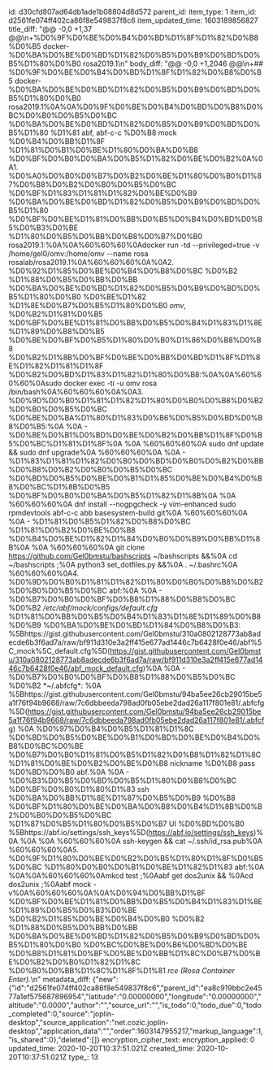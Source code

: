 id: d30cfd807ad64db1ade1b08804d8d572
parent_id: 
item_type: 1
item_id: d2561fe074ff402ca86f8e549837f8c6
item_updated_time: 1603189856827
title_diff: "@@ -0,0 +1,37 @@\n+%D0%9F%D0%BE%D0%B4%D0%BD%D1%8F%D1%82%D0%B8%D0%B5 docker-%D0%BA%D0%BE%D0%BD%D1%82%D0%B5%D0%B9%D0%BD%D0%B5%D1%80%D0%B0 rosa2019.1\n"
body_diff: "@@ -0,0 +1,2046 @@\n+## %D0%9F%D0%BE%D0%B4%D0%BD%D1%8F%D1%82%D0%B8%D0%B5 docker-%D0%BA%D0%BE%D0%BD%D1%82%D0%B5%D0%B9%D0%BD%D0%B5%D1%80%D0%B0 rosa2019.1%0A%0A%D0%9F%D0%BE%D0%B4%D0%BD%D0%B8%D0%BC%D0%B0%D0%B5%D0%BC %D0%BA%D0%BE%D0%BD%D1%82%D0%B5%D0%B9%D0%BD%D0%B5%D1%80 %D1%81 abf, abf-c-c %D0%B8 mock %D0%B4%D0%BB%D1%8F %D1%81%D0%B1%D0%BE%D1%80%D0%BA%D0%B8 %D0%BF%D0%B0%D0%BA%D0%B5%D1%82%D0%BE%D0%B2%0A%0A1.  %D0%A0%D0%B0%D0%B7%D0%B2%D0%BE%D1%80%D0%B0%D1%87%D0%B8%D0%B2%D0%B0%D0%B5%D0%BC %D0%BF%D1%83%D1%81%D1%82%D0%BE%D0%B9 %D0%BA%D0%BE%D0%BD%D1%82%D0%B5%D0%B9%D0%BD%D0%B5%D1%80 %D0%BF%D0%BE%D1%81%D0%BB%D0%B5%D0%B4%D0%BD%D0%B5%D0%B3%D0%BE %D1%80%D0%B5%D0%BB%D0%B8%D0%B7%D0%B0 rosa2019.1:%0A%0A%60%60%60%0Adocker run -td --privileged=true -v /home/gel0/omv:/home/omv --name rosa rosalab/rosa2019.1%0A%60%60%60%0A%0A2.  %D0%92%D1%85%D0%BE%D0%B4%D0%B8%D0%BC %D0%B2 %D1%88%D0%B5%D0%BB%D0%BB %D0%BA%D0%BE%D0%BD%D1%82%D0%B5%D0%B9%D0%BD%D0%B5%D1%80%D0%B0 %D0%BE%D1%82 %D1%8E%D0%B7%D0%B5%D1%80%D0%B0 *omv*, %D0%B2%D1%81%D0%B5 %D0%BF%D0%BE%D1%81%D0%BB%D0%B5%D0%B4%D1%83%D1%8E%D1%89%D0%B8%D0%B5 %D0%BE%D0%BF%D0%B5%D1%80%D0%B0%D1%86%D0%B8%D0%B8 %D0%B2%D1%8B%D0%BF%D0%BE%D0%BB%D0%BD%D1%8F%D1%8E%D1%82%D1%81%D1%8F %D0%B2%D0%BD%D1%83%D1%82%D1%80%D0%B8:%0A%0A%60%60%60%0Asudo docker exec -ti -u omv rosa /bin/bash%0A%60%60%60%0A%0A3.  %D0%9D%D0%B0%D1%81%D1%82%D1%80%D0%B0%D0%B8%D0%B2%D0%B0%D0%B5%D0%BC %D0%BE%D0%BA%D1%80%D1%83%D0%B6%D0%B5%D0%BD%D0%B8%D0%B5:%0A    %0A    - %D0%BE%D0%B1%D0%BD%D0%BE%D0%B2%D0%BB%D1%8F%D0%B5%D0%BC%D1%81%D1%8F%0A    %0A    %60%60%60%0A    sudo dnf update && sudo dnf upgrade%0A    %60%60%60%0A    %0A    - %D1%83%D1%81%D1%82%D0%B0%D0%BD%D0%B0%D0%B2%D0%BB%D0%B8%D0%B2%D0%B0%D0%B5%D0%BC %D0%BD%D0%B5%D0%BE%D0%B1%D1%85%D0%BE%D0%B4%D0%B8%D0%BC%D1%8B%D0%B5 %D0%BF%D0%B0%D0%BA%D0%B5%D1%82%D1%8B%0A    %0A    %60%60%60%0A    dnf install --nogpgcheck -y vim-enhanced sudo rpmdevtools abf-c-c abb basesystem-build git%0A    %60%60%60%0A    %0A    - %D1%81%D0%B5%D1%82%D0%B8%D0%BC %D1%81%D0%B2%D0%BE%D0%B8 %D0%B4%D0%BE%D1%82%D1%84%D0%B0%D0%B9%D0%BB%D1%8B%0A    %0A    %60%60%60%0A    git clone https://github.com/Gel0bmstu/bashscripts ~/bashscripts &&%0A    cd ~/bashscripts ;%0A    python3 set_dotfiles.py &&%0A    . ~/.bashrc%0A    %60%60%60%0A4.  %D0%9D%D0%B0%D1%81%D1%82%D1%80%D0%B0%D0%B8%D0%B2%D0%B0%D0%B5%D0%BC abf:%0A    %0A    - %D0%B7%D0%B0%D0%BF%D0%B8%D1%88%D0%B8%D0%BC %D0%B2 */etc/abf/mock/configs/default.cfg* %D1%81%D0%BB%D0%B5%D0%B4%D1%83%D1%8E%D1%89%D0%B8%D0%B9 %D0%BA%D0%BE%D0%BD%D1%84%D0%B8%D0%B3: %5Bhttps://gist.githubusercontent.com/Gel0bmstu/310a0802128773ab8adecde6b3f6ad7a/raw/bf911d310e3a2ff415e677ad1446c7b6428f0e46/abf%5C_mock%5C_default.cfg%5D(https://gist.githubusercontent.com/Gel0bmstu/310a0802128773ab8adecde6b3f6ad7a/raw/bf911d310e3a2ff415e677ad1446c7b6428f0e46/abf_mock_default.cfg)%0A        %0A    - %D0%B7%D0%B0%D0%BF%D0%B8%D1%88%D0%B5%D0%BC %D0%B2 *~/.abfcfg*:  %0A        %5Bhttps://gist.githubusercontent.com/Gel0bmstu/94ba5ee26cb29015be5a1f76f94b9668/raw/7c6dbbeeda798ad0fb05ebe2dad26a117f801e81/.abfcfg%5D(https://gist.githubusercontent.com/Gel0bmstu/94ba5ee26cb29015be5a1f76f94b9668/raw/7c6dbbeeda798ad0fb05ebe2dad26a117f801e81/.abfcfg)  %0A        %D0%97%D0%B4%D0%B5%D1%81%D1%8C %D0%BD%D0%B5%D0%BE%D0%B1%D0%BD%D0%BE%D0%B4%D0%B8%D0%BC%D0%BE %D0%B7%D0%B0%D1%81%D0%B5%D1%82%D0%B8%D1%82%D1%8C %D1%81%D0%BE%D0%B2%D0%BE%D0%B8 nickname %D0%B8 pass %D0%BD%D0%B0 abf.%0A        %0A    - %D0%B3%D0%B5%D0%BD%D0%B5%D1%80%D0%B8%D0%BC %D0%BF%D0%B0%D1%80%D1%83 ssh %D0%BA%D0%BB%D1%8E%D1%87%D0%B5%D0%B9 %D0%B8 %D0%BF%D1%80%D0%BE%D0%BA%D0%B8%D0%B4%D1%8B%D0%B2%D0%B0%D0%B5%D0%BC %D1%87%D0%B5%D1%80%D0%B5%D0%B7 UI %D0%BD%D0%B0 %5Bhttps://abf.io/settings/ssh_keys%5D(https://abf.io/settings/ssh_keys)%0A        %0A    %0A    %60%60%60%0A    ssh-keygen && cat ~/.ssh/id_rsa.pub%0A    %60%60%60%0A5.  %D0%9F%D1%80%D0%BE%D0%B2%D0%B5%D1%80%D1%8F%D0%B5%D0%BC %D1%80%D0%B0%D0%B1%D0%BE%D1%82%D1%83 abf:%0A    %0A%0A%60%60%60%0Amkcd test ;%0Aabf get dos2unix && %0Acd dos2unix ;%0Aabf mock -v%0A%60%60%60%0A%0A%D0%94%D0%BB%D1%8F %D0%BF%D0%BE%D1%81%D0%BB%D0%B5%D0%B4%D1%83%D1%8E%D1%89%D0%B5%D0%B3%D0%BE %D0%B2%D1%85%D0%BE%D0%B4%D0%B0 %D0%B2 %D1%88%D0%B5%D0%BB%D0%BB %D0%BA%D0%BE%D0%BD%D1%82%D0%B5%D0%B9%D0%BD%D0%B5%D1%80%D0%B0 %D0%BC%D0%BE%D0%B6%D0%BD%D0%BE %D0%B8%D1%81%D0%BF%D0%BE%D0%BB%D1%8C%D0%B7%D0%BE%D0%B2%D0%B0%D1%82%D1%8C %D0%B0%D0%BB%D1%8C%D1%8F%D1%81 *rce (Rosa Container Enter).*\n"
metadata_diff: {"new":{"id":"d2561fe074ff402ca86f8e549837f8c6","parent_id":"ea8c919bbc2e4577a1ef575687896954","latitude":"0.00000000","longitude":"0.00000000","altitude":"0.0000","author":"","source_url":"","is_todo":0,"todo_due":0,"todo_completed":0,"source":"joplin-desktop","source_application":"net.cozic.joplin-desktop","application_data":"","order":1603147955217,"markup_language":1,"is_shared":0},"deleted":[]}
encryption_cipher_text: 
encryption_applied: 0
updated_time: 2020-10-20T10:37:51.021Z
created_time: 2020-10-20T10:37:51.021Z
type_: 13